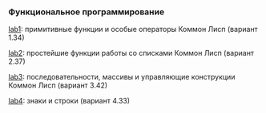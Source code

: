 ### Функциональное программирование ###

[lab1](lab1): примитивные функции и особые операторы Коммон Лисп (вариант 1.34)

[lab2](lab2): простейшие функции работы со списками Коммон Лисп (вариант 2.37)

[lab3](lab3): последовательности, массивы и управляющие конструкции Коммон Лисп (вариант 3.42)

[lab4](lab4): знаки и строки (вариант 4.33)